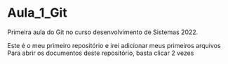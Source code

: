 # Aula_1_Git
Primeira aula do Git no curso desenvolvimento de Sistemas 2022.

Este é o meu primeiro repositório e irei adicionar meus primeiros arquivos 
Para abrir os documentos deste repositório, basta clicar 2 vezes
